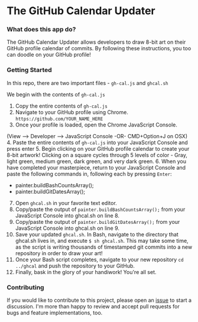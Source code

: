 # The GitHub Calendar Updater

### What does this app do?
The GitHub Calendar Updater allows developers to draw 8-bit art on their GitHub profile calendar of commits. By following these instructions, you too can doodle on your GitHub profile!

### Getting Started
In this repo, there are two important files - `gh-cal.js` and `ghcal.sh`

We begin with the contents of `gh-cal.js`

1.  Copy the entire contents of ```gh-cal.js```
2.  Navigate to your GitHub profile using Chrome. ```https://github.com/YOUR_NAME_HERE```
3.  Once your profile is loaded, open the Chrome JavaScript Console.
  
  (View --> Developer --> JavaScript Console -OR- CMD+Option+J on OSX)
4.  Paste the entire contents of ```gh-cal.js``` into your JavaScript Console and press enter
5.  Begin clicking on your GitHub profile calendar to create your 8-bit artwork! Clicking on a square cycles through 5 levels of color - Gray, light green, medium green, dark green, and very dark green.
6.  When you have completed your masterpiece, return to your JavaScript Console and paste the following commands in, following each by pressing ```Enter```:
  * painter.buildBashCountsArray();
  * painter.buildGitDatesArray();
  
7.  Open ```ghcal.sh``` in your favorite text editor.
8.  Copy/paste the output of ```painter.buildBashCountsArray();``` from your JavaScript Console into ghcal.sh on line 8.
9.  Copy/paste the output of ```painter.buildGitDatesArray();``` from your JavaScript Console into ghcal.sh on line 9.
10. Save your updated ```ghcal.sh```. In Bash, navigate to the directory that ghcal.sh lives in, and execute ```$ sh ghcal.sh```. This may take some time, as the script is writing thousands of timestamped git commits into a new repository in order to draw your art!
11. Once your Bash script completes, navigate to your new repository ```cd ../ghcal``` and push the repository to your GitHub.
12. Finally, bask in the glory of your handiwork! You're all set.

### Contributing
If you would like to contribute to this project, please open an [issue](../../issues) to start a discussion. I'm more than happy to review and accept pull requests for bugs and feature implementations, too.
